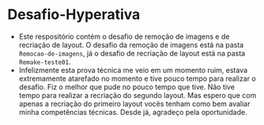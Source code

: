 # Desafio-Hyperativa

* Este respositório contém o desafio de remoção de imagens e de recriação de layout. O desafio da remoção de imagens está na pasta `Remocao-de-imagens`, já o desafio de recriação de layout está na pasta `Remake-teste01`. 
* Infelizmente esta prova técnica me veio em um momento ruim, estava extremamente atarefado no momento e tive pouco tempo para realizar o desafio. Fiz o melhor que pude no pouco tempo que tive. Não tive tempo para realizar a recriação do segundo layout. Mas espero que com apenas a recriação do primeiro layout vocês tenham como bem avaliar minha competências técnicas. Desde já, agradeço pela oportunidade.
